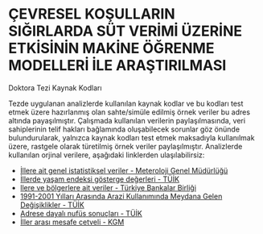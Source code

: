 # ÇEVRESEL KOŞULLARIN SIĞIRLARDA SÜT VERİMİ ÜZERİNE ETKİSİNİN MAKİNE ÖĞRENME MODELLERİ İLE ARAŞTIRILMASI

Doktora Tezi Kaynak Kodları

Tezde uygulanan analizlerde kullanılan kaynak kodlar ve bu kodları test etmek üzere
hazırlanmış olan sahte/simüle edilmiş örnek veriler bu adres altında payaşılmıştır.
Çalışmada kullanılan verilerin paylaşılmasında, veri sahiplerinin telif hakları
bağlamında oluşabilecek sorunlar göz önünde bulundurularak, yalnızca kaynak kodları
test etmek maksadıyla kullanılmak üzere, rastgele olarak türetilmiş örnek veriler
paylaşılmıştır. Analizlerde kullanılan orjinal verilere, aşağıdaki linklerden ulaşılabilirsiz:

- [İllere ait genel istatistiksel veriler - Meteroloji Genel Müdürlüğü](https://mgm.gov.tr/veridegerlendirme/il-ve-ilceler-istatistik.aspx?k=A&m=ANKARA)
- [İllerde yaşam endeksi gösterge değerleri - TÜİK](https://data.tuik.gov.tr/Bulten/DownloadIstatistikselTablo?p=WLV4Hw5gRJhTxk1yS9sBMxYQvqsl66GVcnNVPUMFm8bLUpkCgUiOtZqn7AMsoQ50)
- [llere ve bölgerlere ait veriler - Türkiye Bankalar Birliği](https://verisistemi.tbb.org.tr/index.php?/tbb/report%5C_bolgeler)
- [1991-2001 Yılları Arasında Arazi Kullanımında Meydana Gelen Değişiklikler - TÜİK](https://data.tuik.gov.tr/Bulten/DownloadIstatistikselTablo?p=COz7eWH1mxNzz09UnlgBeJaTYHImx7wV4EqEfmCoK4UzIp5MTaOh0wG1asIcd1wW)
- [Adrese dayalı nufüs sonuçları - TÜİK](https://biruni.tuik.gov.tr/medas/?kn=95&locale=tr)
- [İller arası mesafe cetveli - KGM](https://www.kgm.gov.tr/SiteCollectionDocuments/KGMdocuments/Root/Uzakliklar/ilmesafe.xlsx)
